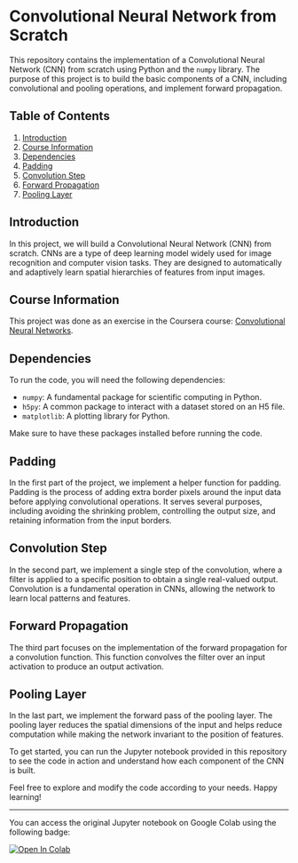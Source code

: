 # Convolutional Neural Network from Scratch

This repository contains the implementation of a Convolutional Neural Network (CNN) from scratch using Python and the `numpy` library. The purpose of this project is to build the basic components of a CNN, including convolutional and pooling operations, and implement forward propagation.

## Table of Contents

1. [Introduction](#introduction)
2. [Course Information](#course-information)
3. [Dependencies](#dependencies)
4. [Padding](#padding)
5. [Convolution Step](#convolution-step)
6. [Forward Propagation](#forward-propagation)
7. [Pooling Layer](#pooling-layer)

## Introduction

In this project, we will build a Convolutional Neural Network (CNN) from scratch. CNNs are a type of deep learning model widely used for image recognition and computer vision tasks. They are designed to automatically and adaptively learn spatial hierarchies of features from input images.

## Course Information

This project was done as an exercise in the Coursera course: [Convolutional Neural Networks](https://www.coursera.org/learn/convolutional-neural-networks).

## Dependencies

To run the code, you will need the following dependencies:

- `numpy`: A fundamental package for scientific computing in Python.
- `h5py`: A common package to interact with a dataset stored on an H5 file.
- `matplotlib`: A plotting library for Python.

Make sure to have these packages installed before running the code.

## Padding

In the first part of the project, we implement a helper function for padding. Padding is the process of adding extra border pixels around the input data before applying convolutional operations. It serves several purposes, including avoiding the shrinking problem, controlling the output size, and retaining information from the input borders.

## Convolution Step

In the second part, we implement a single step of the convolution, where a filter is applied to a specific position to obtain a single real-valued output. Convolution is a fundamental operation in CNNs, allowing the network to learn local patterns and features.

## Forward Propagation

The third part focuses on the implementation of the forward propagation for a convolution function. This function convolves the filter over an input activation to produce an output activation.

## Pooling Layer

In the last part, we implement the forward pass of the pooling layer. The pooling layer reduces the spatial dimensions of the input and helps reduce computation while making the network invariant to the position of features.

To get started, you can run the Jupyter notebook provided in this repository to see the code in action and understand how each component of the CNN is built.

Feel free to explore and modify the code according to your needs. Happy learning!

---

You can access the original Jupyter notebook on Google Colab using the following badge:

[![Open In Colab](https://colab.research.google.com/assets/colab-badge.svg)](https://colab.research.google.com/github/Mohammed-khair/AI_Game_Jam_EXPAND/blob/master/Convolutional_neural_network_from_scratch.ipynb)
